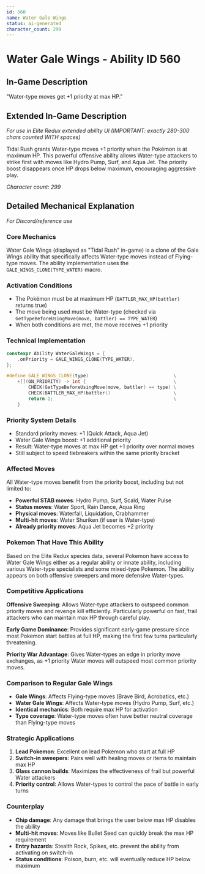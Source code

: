 ```yaml
---
id: 560
name: Water Gale Wings
status: ai-generated
character_count: 299
---
```


# Water Gale Wings - Ability ID 560

## In-Game Description
"Water-type moves get +1 priority at max HP."

## Extended In-Game Description
*For use in Elite Redux extended ability UI (IMPORTANT: exactly 280-300 chars counted WITH spaces)*

Tidal Rush grants Water-type moves +1 priority when the Pokémon is at maximum HP. This powerful offensive ability allows Water-type attackers to strike first with moves like Hydro Pump, Surf, and Aqua Jet. The priority boost disappears once HP drops below maximum, encouraging aggressive play.

*Character count: 299*

## Detailed Mechanical Explanation
*For Discord/reference use*

### Core Mechanics
Water Gale Wings (displayed as "Tidal Rush" in-game) is a clone of the Gale Wings ability that specifically affects Water-type moves instead of Flying-type moves. The ability implementation uses the `GALE_WINGS_CLONE(TYPE_WATER)` macro.

### Activation Conditions
- The Pokémon must be at maximum HP (`BATTLER_MAX_HP(battler)` returns true)
- The move being used must be Water-type (checked via `GetTypeBeforeUsingMove(move, battler) == TYPE_WATER`)
- When both conditions are met, the move receives +1 priority

### Technical Implementation
```cpp
constexpr Ability WaterGaleWings = {
    .onPriority = GALE_WINGS_CLONE(TYPE_WATER),
};

#define GALE_WINGS_CLONE(type)                               \
    +[](ON_PRIORITY) -> int {                                \
        CHECK(GetTypeBeforeUsingMove(move, battler) == type) \
        CHECK(BATTLER_MAX_HP(battler))                       \
        return 1;                                            \
    }
```

### Priority System Details
- Standard priority moves: +1 (Quick Attack, Aqua Jet)
- Water Gale Wings boost: +1 additional priority
- Result: Water-type moves at max HP get +1 priority over normal moves
- Still subject to speed tiebreakers within the same priority bracket

### Affected Moves
All Water-type moves benefit from the priority boost, including but not limited to:
- **Powerful STAB moves**: Hydro Pump, Surf, Scald, Water Pulse
- **Status moves**: Water Sport, Rain Dance, Aqua Ring
- **Physical moves**: Waterfall, Liquidation, Crabhammer
- **Multi-hit moves**: Water Shuriken (if user is Water-type)
- **Already priority moves**: Aqua Jet becomes +2 priority

### Pokemon That Have This Ability
Based on the Elite Redux species data, several Pokemon have access to Water Gale Wings either as a regular ability or innate ability, including various Water-type specialists and some mixed-type Pokemon. The ability appears on both offensive sweepers and more defensive Water-types.

### Competitive Applications
**Offensive Sweeping**: Allows Water-type attackers to outspeed common priority moves and revenge kill efficiently. Particularly powerful on fast, frail attackers who can maintain max HP through careful play.

**Early Game Dominance**: Provides significant early-game pressure since most Pokemon start battles at full HP, making the first few turns particularly threatening.

**Priority War Advantage**: Gives Water-types an edge in priority move exchanges, as +1 priority Water moves will outspeed most common priority moves.

### Comparison to Regular Gale Wings
- **Gale Wings**: Affects Flying-type moves (Brave Bird, Acrobatics, etc.)
- **Water Gale Wings**: Affects Water-type moves (Hydro Pump, Surf, etc.)
- **Identical mechanics**: Both require max HP for activation
- **Type coverage**: Water-type moves often have better neutral coverage than Flying-type moves

### Strategic Applications
1. **Lead Pokemon**: Excellent on lead Pokemon who start at full HP
2. **Switch-in sweepers**: Pairs well with healing moves or items to maintain max HP
3. **Glass cannon builds**: Maximizes the effectiveness of frail but powerful Water attackers
4. **Priority control**: Allows Water-types to control the pace of battle in early turns

### Counterplay
- **Chip damage**: Any damage that brings the user below max HP disables the ability
- **Multi-hit moves**: Moves like Bullet Seed can quickly break the max HP requirement
- **Entry hazards**: Stealth Rock, Spikes, etc. prevent the ability from activating on switch-in
- **Status conditions**: Poison, burn, etc. will eventually reduce HP below maximum